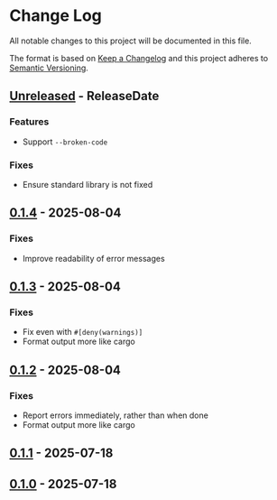 # Change Log
All notable changes to this project will be documented in this file.

The format is based on [Keep a Changelog](http://keepachangelog.com/)
and this project adheres to [Semantic Versioning](http://semver.org/).

<!-- next-header -->
## [Unreleased] - ReleaseDate

### Features

- Support `--broken-code`

### Fixes

- Ensure standard library is not fixed

## [0.1.4] - 2025-08-04

### Fixes

- Improve readability of error messages

## [0.1.3] - 2025-08-04

### Fixes

- Fix even with `#[deny(warnings)]`
- Format output more like cargo

## [0.1.2] - 2025-08-04

### Fixes

- Report errors immediately, rather than when done
- Format output more like cargo

## [0.1.1] - 2025-07-18

## [0.1.0] - 2025-07-18

<!-- next-url -->
[Unreleased]: https://github.com/crate-ci/cargo-fixit/compare/v0.1.4...HEAD
[0.1.4]: https://github.com/crate-ci/cargo-fixit/compare/v0.1.3...v0.1.4
[0.1.3]: https://github.com/crate-ci/cargo-fixit/compare/v0.1.2...v0.1.3
[0.1.2]: https://github.com/crate-ci/cargo-fixit/compare/v0.1.1...v0.1.2
[0.1.1]: https://github.com/crate-ci/cargo-fixit/compare/v0.1.0...v0.1.1
[0.1.0]: https://github.com/crate-ci/cargo-fixit/compare/904e75e...v0.1.0
